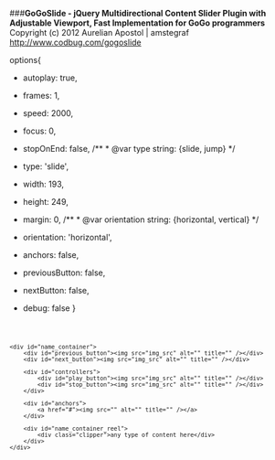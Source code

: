 ###**GoGoSlide - jQuery Multidirectional Content Slider Plugin with Adjustable Viewport, Fast Implementation for GoGo programmers**
Copyright (c) 2012 Aurelian Apostol | amstegraf
http://www.codbug.com/gogoslide

options{
* autoplay: true,
* frames: 1,
* speed: 2000,
* focus: 0,
* stopOnEnd: false,
/**
\* @var type string: {slide, jump}
*/
* type: 'slide',

* width: 193,
* height: 249,
* margin: 0,
/**
\* @var orientation string: {horizontal, vertical}
*/
* orientation: 'horizontal',
* anchors: false,

* previousButton: false,
* nextButton: false,

* debug: false
}

<code>

    <div id="name_container">
        <div id="previous_button"><img src="img_src" alt="" title="" /></div>
        <div id="next_button"><img src="img_src" alt="" title="" /></div>

        <div id="controllers">
            <div id="play_button"><img src="img_src" alt="" title="" /></div>
            <div id="stop_button"><img src="img_src" alt="" title="" /></div>
        </div>

        <div id="anchors">
            <a href="#"><img src="" alt="" title="" /></a>
        </div>

        <div id="name_container_reel">	
            <div class="clipper">any type of content here</div>
        </div>
    </div>

</code>